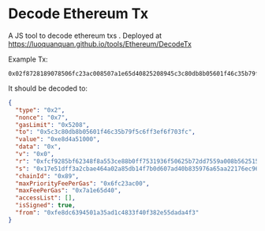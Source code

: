 # Decode Ethereum Tx

A JS tool to decode ethereum txs
. Deployed at https://luoquanquan.github.io/tools/Ethereum/DecodeTx

Example Tx:
```
0x02f8728189078506fc23ac008507a1e65d40825208945c3c80db8b05601f46c35b79f5c6ff3ef6f703fc85e8d4a5100080c080a0fcf9285bf62348f8a553ce88b0ff7531936f50625b72dd7559a008b562515cc7a017e51dff3a2cbae464a02a85db14f7b0d607ad40b835976a65aa22176ec9632f
```

It should be decoded to:
```json
{
  "type": "0x2",
  "nonce": "0x7",
  "gasLimit": "0x5208",
  "to": "0x5c3c80db8b05601f46c35b79f5c6ff3ef6f703fc",
  "value": "0xe8d4a51000",
  "data": "0x",
  "v": "0x0",
  "r": "0xfcf9285bf62348f8a553ce88b0ff7531936f50625b72dd7559a008b562515cc7",
  "s": "0x17e51dff3a2cbae464a02a85db14f7b0d607ad40b835976a65aa22176ec9632f",
  "chainId": "0x89",
  "maxPriorityFeePerGas": "0x6fc23ac00",
  "maxFeePerGas": "0x7a1e65d40",
  "accessList": [],
  "isSigned": true,
  "from": "0xfe8dc6394501a35ad1c4833f40f382e55dada4f3"
}
```
